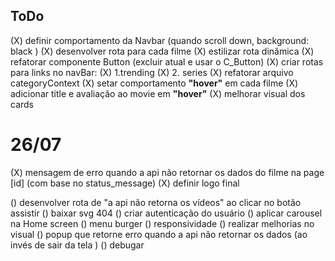 ## ToDo

(X) definir comportamento da Navbar (quando scroll down, background: black )
(X) desenvolver rota para cada filme
(X) estilizar rota dinâmica
(X) refatorar componente Button (excluir atual e usar o C_Button)
(X) criar rotas para links no navBar:
    (X) 1.trending
    (X) 2. series
(X) refatorar arquivo categoryContext
(X) setar comportamento **"hover"** em cada filme
(X) adicionar title e avaliação ao movie em **"hover"**
(X) melhorar visual dos cards

# 26/07
(X) mensagem de erro quando a api não retornar os dados do filme na page [id] (com base no status_message)
(X) definir logo final

() desenvolver rota de "a api não retorna os vídeos" ao clicar no botão assistir
() baixar svg 404
() criar autenticação do usuário
() aplicar carousel na Home screen
() menu burger
() responsividade
() realizar melhorias no visual
() popup que retorne erro quando a api não retornar os dados (ao invés de sair da tela )
() debugar
